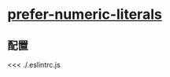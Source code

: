 # [prefer-numeric-literals](https://eslint.org/docs/rules/prefer-numeric-literals)

## 配置

<<< ./.eslintrc.js
